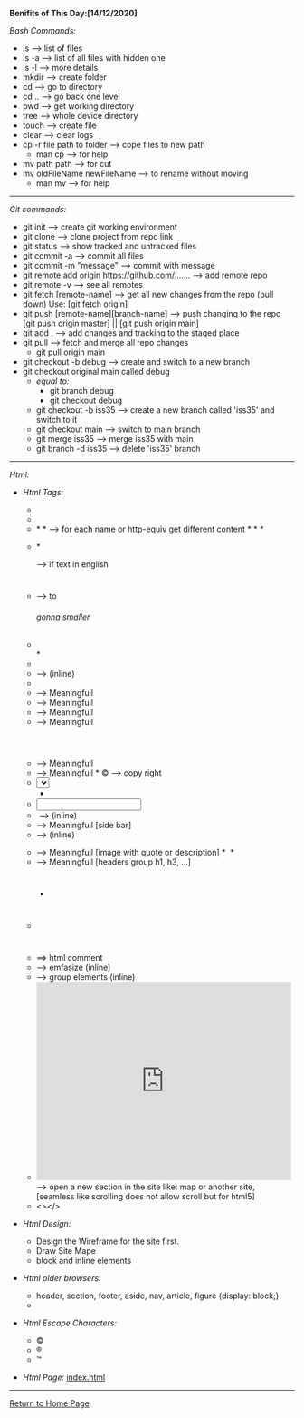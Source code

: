 **Benifits of This Day:[14/12/2020]**

_Bash Commands:_

- ls --> list of files
- ls -a --> list of all files with hidden one
- ls -l --> more details
- mkdir --> create folder
- cd --> go to directory
- cd .. --> go back one level
- pwd --> get working directory
- tree --> whole device directory
- touch --> create file
- clear --> clear logs
- cp -r file path to folder --> cope files to new path
  - man cp --> for help
- mv path path --> for cut
- mv oldFileName newFileName --> to rename without moving
  - man mv --> for help

---

_Git commands:_

- git init --> create git working environment
- git clone --> clone project from repo link
- git status --> show tracked and untracked files
- git commit -a --> commit all files
- git commit -m "message" --> commit with message
- git remote add origin <https://github.com/>....... --> add remote repo
- git remote -v --> see all remotes
- git fetch [remote-name] --> get all new changes from the repo (pull down) Use: [git fetch origin]
- git push [remote-name][branch-name] --> push changing to the repo [git push origin master] || [git push origin main]
- git add . --> add changes and tracking to the staged place
- git pull --> fetch and merge all repo changes
  - git pull origin main
- git checkout -b debug --> create and switch to a new branch
- git checkout original main
  called debug
  - _equal to:_
    - git branch debug
    - git checkout debug
  - git checkout -b iss35 --> create a new branch called 'iss35' and switch to it
  - git checkout main --> switch to main branch
  - git merge iss35 --> merge iss35 with main
  - git branch -d iss35 --> delete 'iss35' branch

---

_Html:_

- _Html Tags:_

  - <html></html>
  - <body></body>
  - <head></head>
      * <title></title>
      * <meta name="description, keywords, robots" http-equiv="author, pragma, expires" content="" /> --> for each name or http-equiv get different content
      * <link rel="stylesheet" href="css/styles.css" type="text/css" />
      * <script src=""></script>
      * <style type="text/css"></style>
  - <p></p>
      * <p lang="en-us"></p> --> if text in english
  - <h1></h1> --> to <h6> gonna smaller
  - <ul></ul>
      * <li></li>
  - <b></b> --> (inline)
  - <i></i>
  - <strong></strong> --> Meaningfull
  - <main></main> --> Meaningfull
  - <article></article> --> Meaningfull
  - <section></section> --> Meaningfull
  - <header></header> --> Meaningfull
  - <footer></footer> --> Meaningfull
      * &copy; --> copy right
  - <select></select>
    - <option></option>
  - <input></input>
  - <img src="" alt=""></img> --> (inline)
  - <aside></aside> --> Meaningfull [side bar]
  - <a href="" target="" class="current" id=""></a> --> (inline)
  - <figure></figure> --> Meaningfull [image with quote or description]
      * <img></img>
      * <figcaption></figcaption>
  - <hgroup></hgroup> --> Meaningfull [headers group h1, h3, ...]
      + <h1></h1>
  - <div></div>
  - <!-- .wrapper --> ==> html comment
  - <em></em> --> emfasize (inline)

  * <span></span> --> group elements (inline)
  * <iframe src="http://maps.google.co.uk/maps?q=moma+new+york&amp;output=embed" width="450" height="350" frameborder="0" scrolling="no"></iframe> --> open a new section in the site like: map or another site, [seamless like scrolling does not allow scroll but for html5]
  * <></>

- _Html Design:_

  - Design the Wireframe for the site first.
  - Draw Site Mape
  - block and inline elements

- _Html older browsers:_

  - header, section, footer, aside, nav, article, figure {display: block;}
  - <!--[if lt IE 9]> <script src="http://html5shiv.googlecode.com/svn/trunk/html5.js"></script> <![endif]-->

- _Html Escape Characters:_

  - &copy;
  - &reg;
  - &trade;

- _Html Page:_
  [index.html](https://mohammad-nour-rezek.github.io/Reading-Notes/Client/index.html)

---

[Return to Home Page](https://mohammad-nour-rezek.github.io/Reading-Notes/)
